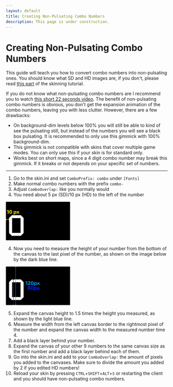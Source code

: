 ```yaml
---
layout: default
title: Creating Non-Pulsating Combo Numbers
description: This page is under construction.
---
```


# Creating Non-Pulsating Combo Numbers
This guide will teach you how to convert combo numbers into non-pulsating ones. You should know what SD and HD images are, if you don't, please read [this part](https://rockroller01.github.io/skinninginfo/tutorial/introduction#hdsd-elements-aspect-ratios-and-resolution) of the skinning tutorial.

If you do not know what non-pulsating combo numbers are I recommend you to watch [this short 22 seconds video](https://www.youtube.com/watch?v=_vJ0_PItNWM). The benefit of non-pulsating combo numbers is obvious, you don't get the expansion animation of the combo numbers, leaving you with less clutter. However, there are a few drawbacks:
- On background-dim levels below 100% you will still be able to kind of see the pulsating still, but instead of the numbers you will see a black box pulsating. It is recommended to only use this gimmick with 100% background-dim.
- This gimmick is not compatible with skins that cover multiple game modes. You can only use this if your skin is for standard only.
- Works best on short maps, since a 4 digit combo number may break this gimmick. If it breaks or not depends on your specific set of numbers.

***

1. Go to the skin.ini and set ``ComboPrefix: combo`` under ``[Fonts]``
2. Make normal combo numbers with the prefix ``combo-``
4. Adjust ``ComboOverlap:`` like you normally would
3. You need about 5 px (SD)/10 px (HD) to the left of the number

<img src="img/10px.png">

4. Now you need to measure the height of your number from the bottom of the canvas to the last pixel of the number, as shown on the image below by the dark blue line.

<img src="img/height.png">

5. Expand the canvas height to 1.5 times the height you measured, as shown by the light blue line.
6. Measure the width from the left canvas border to the rightmost pixel of the number and expand the canvas width to the measured number time 4.
7. Add a black layer behind your number.
8. Expand the canvas of your other 9 numbers to the same canvas size as the first number and add a black layer behind each of them.
9. Go into the skin.ini and add to your ``ComboOverlap:`` the amount of pixels you added to the canvases. Make sure to divide the amount you added by 2 if you edited HD numbers!
9. Reload your skin by pressing ``CTRL``+``SHIFT``+``ALT``+``S`` or restarting the client and you should have non-pulsating combo numbers.